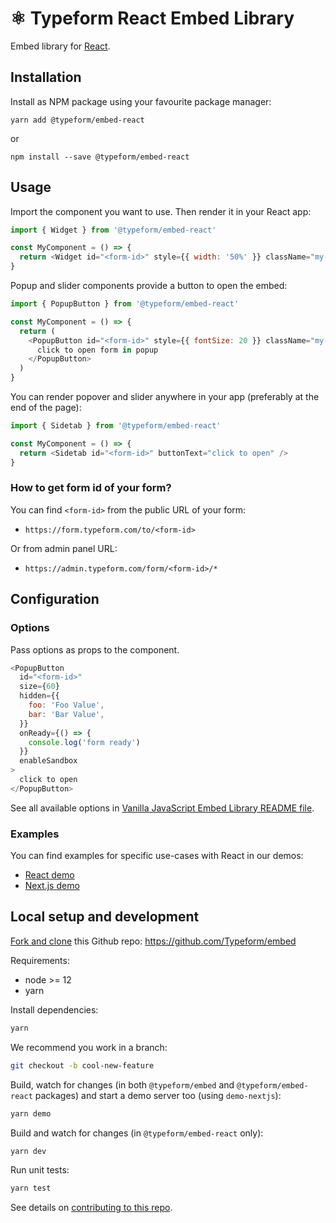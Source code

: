 # ⚛ Typeform React Embed Library

Embed library for [React](https://reactjs.org/).

## Installation

Install as NPM package using your favourite package manager:

```shell
yarn add @typeform/embed-react
```

or

```shell
npm install --save @typeform/embed-react
```

## Usage

Import the component you want to use. Then render it in your React app:

```javascript
import { Widget } from '@typeform/embed-react'

const MyComponent = () => {
  return <Widget id="<form-id>" style={{ width: '50%' }} className="my-form" />
}
```

Popup and slider components provide a button to open the embed:

```javascript
import { PopupButton } from '@typeform/embed-react'

const MyComponent = () => {
  return (
    <PopupButton id="<form-id>" style={{ fontSize: 20 }} className="my-button">
      click to open form in popup
    </PopupButton>
  )
}
```

You can render popover and slider anywhere in your app (preferably at the end of the page):

```javascript
import { Sidetab } from '@typeform/embed-react'

const MyComponent = () => {
  return <Sidetab id="<form-id>" buttonText="click to open" />
}
```

### How to get form id of your form?

You can find `<form-id>` from the public URL of your form:

- `https://form.typeform.com/to/<form-id>`

Or from admin panel URL:

- `https://admin.typeform.com/form/<form-id>/*`

## Configuration

### Options

Pass options as props to the component.

```javascript
<PopupButton
  id="<form-id>"
  size={60}
  hidden={{
    foo: 'Foo Value',
    bar: 'Bar Value',
  }}
  onReady={() => {
    console.log('form ready')
  }}
  enableSandbox
>
  click to open
</PopupButton>
```

See all available options in [Vanilla JavaScript Embed Library README file](../embed/README.md#options).

### Examples

You can find examples for specific use-cases with React in our demos:

- [React demo](../../packages/demo-react)
- [Next.js demo](../../packages/demo-nextjs)

## Local setup and development

[Fork and clone](https://docs.github.com/en/github/getting-started-with-github/fork-a-repo) this Github repo: https://github.com/Typeform/embed

Requirements:

- node >= 12
- yarn

Install dependencies:

```bash
yarn
```

We recommend you work in a branch:

```bash
git checkout -b cool-new-feature
```

Build, watch for changes (in both `@typeform/embed` and `@typeform/embed-react` packages) and start a demo server too (using `demo-nextjs`):

```bash
yarn demo
```

Build and watch for changes (in `@typeform/embed-react` only):

```bash
yarn dev
```

Run unit tests:

```bash
yarn test
```

See details on [contributing to this repo](https://github.com/Typeform/embed#contribution).
